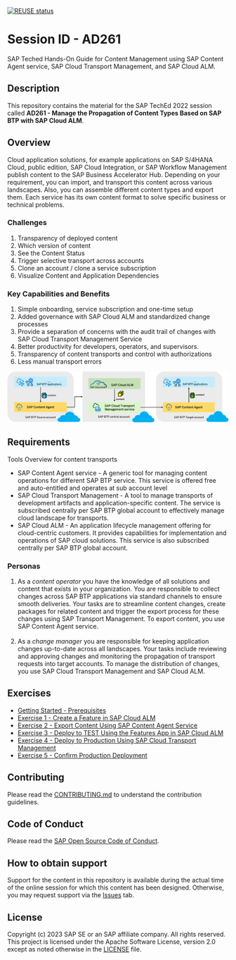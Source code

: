 [![REUSE status](https://api.reuse.software/badge/github.com/SAP-samples/teched2023-AD261)](https://api.reuse.software/info/github.com/SAP-samples/teched2023-AD261)

# Session ID - AD261
SAP Teched Hands-On Guide for Content Management using SAP Content Agent service, SAP Cloud Transport Management, and SAP Cloud ALM.

## Description

This repository contains the material for the SAP TechEd 2022 session called **AD261 - Manage the Propagation of Content Types Based on SAP BTP with SAP Cloud ALM**. 

## Overview

Cloud application solutions, for example applications on SAP S/4HANA Cloud, public edition, SAP Cloud Integration, or SAP Workflow Management publish content to the SAP Business Accelerator Hub. Depending on your requirement, you can import, and transport this content across various landscapes. Also, you can assemble different content types and export them. Each service has its own content format to solve specific business or technical problems. 

### Challenges 
1.	Transparency of deployed content
2.	Which version of content 
3.	See the Content Status
4.	Trigger selective transport across accounts
5.	Clone an account / clone a service subscription 
6.	Visualize Content and Application Dependencies 

### Key Capabilities and Benefits 

1.	Simple onboarding, service subscription and one-time setup
2.	Added governance with SAP Cloud ALM and standardized change processes
3.	Provide a separation of concerns with the audit trail of changes with SAP Cloud Transport Management Service 
4.	Better productivity for developers, operators, and supervisors.
5.	Transparency of content transports and control with authorizations
6.	Less manual transport errors

<img src="exercises/ex0/images/Overview.png" width="1000">

## Requirements

Tools Overview for content transports 
 - SAP Content Agent service - A generic tool for managing content operations for different SAP BTP service. This service is offered free and auto-entitled and operates at sub account level
 - SAP Cloud Transport Management - A tool to manage transports of development artifacts and application-specific content. The service is subscribed centrally per SAP BTP global account to effectively manage cloud landscape for transports.
 - SAP Cloud ALM - An application lifecycle management offering for cloud-centric customers. It provides capabilities for implementation and operations of SAP cloud solutions. This service is also subscribed centrally per SAP BTP global account.

### Personas

1. As a *content operator* you have the knowledge of all solutions and content that exists in your organization.
You are responsible to collect changes across SAP BTP applications via standard channels to ensure smooth deliveries. 
Your tasks are to streamline content changes, create packages for related content and trigger the export process for these changes using SAP Transport Management.
To export content, you use SAP Content Agent service. 
</br></br>
2. As a *change manager* you are responsible for keeping application changes up-to-date across all landscapes.
Your tasks include reviewing and approving changes and monitoring the propagation of transport requests into target accounts.
To manage the distribution of changes, you use SAP Cloud Transport Management and SAP Cloud ALM.

## Exercises

- [Getting Started - Prerequisites](exercises/ex0/README.md)
- [Exercise 1 - Create a Feature in SAP Cloud ALM](exercises/ex1/README.md)
- [Exercise 2 - Export Content Using SAP Content Agent Service](exercises/ex2/README.md)
- [Exercise 3 - Deploy to TEST Using the Features App in SAP Cloud ALM](exercises/ex3/README.md)
- [Exercise 4 - Deploy to Production Using SAP Cloud Transport Management](exercises/ex4/README.md)
- [Exercise 5 - Confirm Production Deployment](exercises/ex5/README.md)  


## Contributing
Please read the [CONTRIBUTING.md](./CONTRIBUTING.md) to understand the contribution guidelines.

## Code of Conduct
Please read the [SAP Open Source Code of Conduct](https://github.com/SAP-samples/.github/blob/main/CODE_OF_CONDUCT.md).

## How to obtain support

Support for the content in this repository is available during the actual time of the online session for which this content has been designed. Otherwise, you may request support via the [Issues](../../issues) tab.

## License
Copyright (c) 2023 SAP SE or an SAP affiliate company. All rights reserved. This project is licensed under the Apache Software License, version 2.0 except as noted otherwise in the [LICENSE](LICENSES/Apache-2.0.txt) file.
